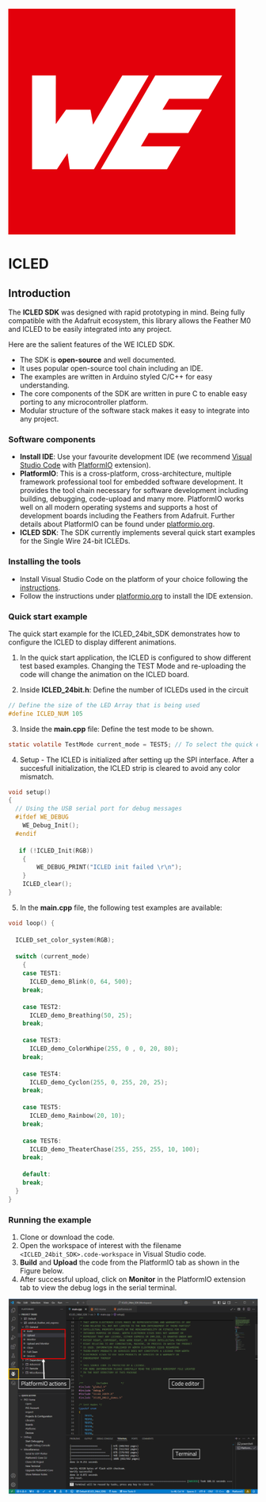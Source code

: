 ![WE Logo](../assets/WE_Logo_small_t.png)

# ICLED

## Introduction

The **ICLED SDK** was designed with rapid prototyping in mind. Being fully compatible with the Adafruit ecosystem, this library allows the Feather M0 and ICLED to be easily integrated into any project.

Here are the salient features of the WE ICLED SDK. 
* The SDK is **open-source** and well documented.
* It uses popular open-source tool chain including an IDE.
* The examples are written in Arduino styled C/C++ for easy understanding.
* The core components of the SDK are written in pure C to enable easy porting to any microcontroller platform.
* Modular structure of the software stack makes it easy to integrate into any project.

### Software components

* **Install IDE**: Use your favourite development IDE (we recommend [Visual Studio Code](https://code.visualstudio.com/) with [PlatformIO](https://platformio.org/) extension).
* **PlatformIO**: This is a cross-platform, cross-architecture, multiple framework professional tool for embedded software development. It provides the tool chain necessary for software development including building, debugging, code-upload and many more. PlatformIO works well on all modern operating systems and supports a host of development boards including the Feathers from Adafruit. Further details about PlatformIO can be found under [platformio.org](https://platformio.org/).
* **ICLED SDK**: The SDK currently implements several quick start examples for the Single Wire 24-bit ICLEDs.

### Installing the tools

* Install Visual Studio Code on the platform of your choice following the [instructions](https://code.visualstudio.com/docs).
* Follow the instructions under [platformio.org](https://platformio.org/install/ide?install=vscode) to install the IDE extension.

### Quick start example

The quick start example for the ICLED_24bit_SDK demonstrates how to configure the ICLED to display different animations. 

1. In the quick start application, the ICLED is configured to show different test based examples. Changing the TEST Mode and re-uploading the code will change the animation on the ICLED board.
   
2. Inside **ICLED_24bit.h**: Define the number of ICLEDs used in the circuit

```C
// Define the size of the LED Array that is being used
#define ICLED_NUM 105
```

3. Inside the **main.cpp** file: Define the test mode to be shown. 

```C
static volatile TestMode current_mode = TEST5; // To select the quick example to be shown
```

4. Setup - The ICLED is initialized after setting up the SPI interface. After a succesfull initialization, the ICLED strip is cleared to avoid any color mismatch. 

```C
void setup() 
{
  // Using the USB serial port for debug messages
  #ifdef WE_DEBUG
    WE_Debug_Init();
  #endif
  
   if (!ICLED_Init(RGB))
    {
        WE_DEBUG_PRINT("ICLED init failed \r\n");
    }
    ICLED_clear();
}
```

5. In the **main.cpp** file, the following test examples are available:
   
```C
void loop() {

  ICLED_set_color_system(RGB);

  switch (current_mode)
    {
    case TEST1:
      ICLED_demo_Blink(0, 64, 500); 
    break;

    case TEST2: 
      ICLED_demo_Breathing(50, 25);
    break; 

    case TEST3:
      ICLED_demo_ColorWhipe(255, 0 , 0, 20, 80);
    break;

    case TEST4: 
      ICLED_demo_Cyclon(255, 0, 255, 20, 25);
    break; 

    case TEST5: 
      ICLED_demo_Rainbow(20, 10);
    break;

    case TEST6: 
      ICLED_demo_TheaterChase(255, 255, 255, 10, 100);
    break;

    default: 
    break;  
  }
}
```
### Running the example

1. Clone or download the code.
2. Open the workspace of interest with the filename `<ICLED_24bit_SDK>.code-workspace` in Visual Studio code.
3. **Build** and **Upload** the code from the PlatformIO tab as shown in the Figure below.
4. After successful upload, click on **Monitor** in the PlatformIO extension tab to view the debug logs in the serial terminal.

![PlatformIO_BUILD](../assets/VSCode.png)

